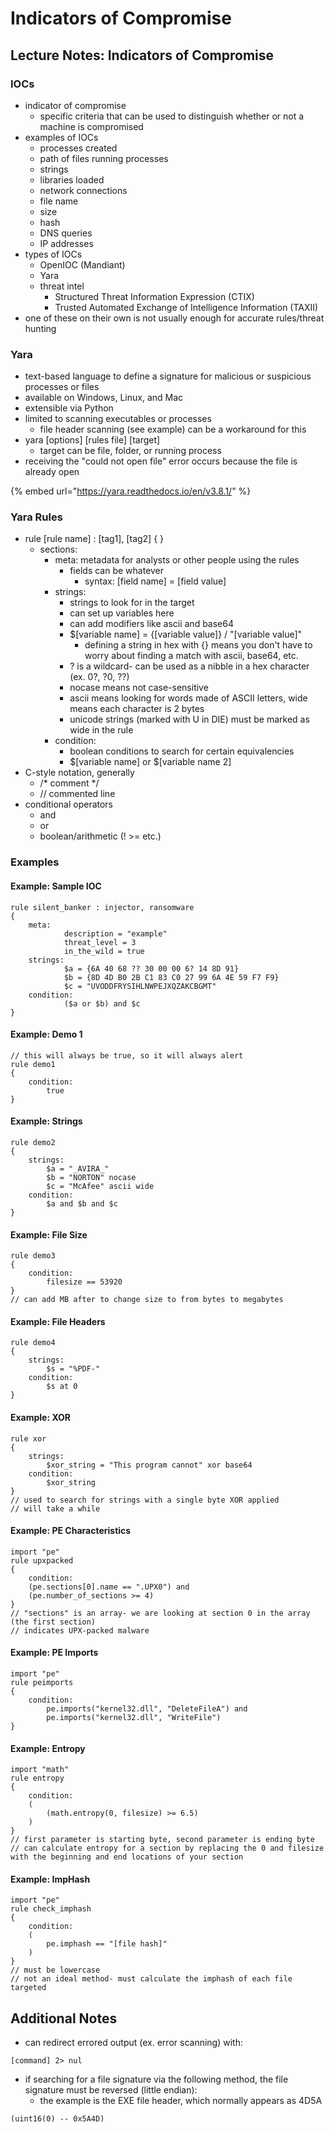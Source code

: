 # Indicators of Compromise

## Lecture Notes: Indicators of Compromise

### IOCs

* indicator of compromise
  * specific criteria that can be used to distinguish whether or not a machine is compromised
* examples of IOCs
  * processes created
  * path of files running processes
  * strings
  * libraries loaded
  * network connections
  * file name
  * size
  * hash
  * DNS queries
  * IP addresses
* types of IOCs
  * OpenIOC (Mandiant)
  * Yara
  * threat intel
    * Structured Threat Information Expression (CTIX)
    * Trusted Automated Exchange of Intelligence Information (TAXII)
* one of these on their own is not usually enough for accurate rules/threat hunting

### Yara

* text-based language to define a signature for malicious or suspicious processes or files
* available on Windows, Linux, and Mac
* extensible via Python
* limited to scanning executables or processes
  * file header scanning (see example) can be a workaround for this
* yara \[options] \[rules file] \[target]
  * target can be file, folder, or running process
* receiving the "could not open file" error occurs because the file is already open

{% embed url="https://yara.readthedocs.io/en/v3.8.1/" %}

### Yara Rules

* rule \[rule name] : \[tag1], \[tag2] { }
  * sections:
    * meta: metadata for analysts or other people using the rules
      * fields can be whatever
        * syntax: \[field name] = \[field value]
    * strings:
      * strings to look for in the target
      * can set up variables here
      * can add modifiers like ascii and base64
      * $\[variable name] = {\[variable value]} / "\[variable value]"
        * defining a string in hex with {} means you don't have to worry about finding a match with ascii, base64, etc.
      * ? is a wildcard- can be used as a nibble in a hex character (ex. 0?, ?0, ??)
      * nocase means not case-sensitive
      * ascii means looking for words made of ASCII letters, wide means each character is 2 bytes
      * unicode strings (marked with U in DIE) must be marked as wide in the rule
    * condition:
      * boolean conditions to search for certain equivalencies
      * $\[variable name] or $\[variable name 2]
* C-style notation, generally
  * /\* comment \*/
  * // commented line
* conditional operators
  * and
  * or
  * boolean/arithmetic (! >= etc.)

### Examples

#### Example: Sample IOC

```
rule silent_banker : injector, ransomware
{
    meta:
            description = "example"
            threat_level = 3
            in_the_wild = true
    strings: 
            $a = {6A 40 68 ?? 30 00 00 6? 14 8D 91}
            $b = {8D 4D B0 2B C1 83 C0 27 99 6A 4E 59 F7 F9}
            $c = "UVODDFRYSIHLNWPEJXQZAKCBGMT"
    condition:
            ($a or $b) and $c
}
```

#### Example: Demo 1

```
// this will always be true, so it will always alert
rule demo1
{
    condition:
        true
}
```

#### Example: Strings

```
rule demo2
{
    strings:
        $a = "_AVIRA_"
        $b = "NORTON" nocase
        $c = "McAfee" ascii wide
    condition:
        $a and $b and $c
}
```

#### Example: File Size

```
rule demo3
{
    condition:
        filesize == 53920
}
// can add MB after to change size to from bytes to megabytes
```

#### Example: File Headers

```
rule demo4
{
    strings: 
        $s = "%PDF-"
    condition:
        $s at 0
}
```

#### Example: XOR

```
rule xor 
{
    strings:
        $xor_string = "This program cannot" xor base64
    condition:
        $xor_string
}
// used to search for strings with a single byte XOR applied
// will take a while
```

#### Example: PE Characteristics

```
import "pe"
rule upxpacked 
{
    condition:
    (pe.sections[0].name == ".UPX0") and
    (pe.number_of_sections >= 4)
}
// "sections" is an array- we are looking at section 0 in the array (the first section)
// indicates UPX-packed malware
```

#### Example: PE Imports

```
import "pe"
rule peimports
{
    condition:
        pe.imports("kernel32.dll", "DeleteFileA") and
        pe.imports("kernel32.dll", "WriteFile")
}
```

#### Example: Entropy

```
import "math"
rule entropy 
{
    condition:
    (
        (math.entropy(0, filesize) >= 6.5)
    )
}
// first parameter is starting byte, second parameter is ending byte
// can calculate entropy for a section by replacing the 0 and filesize with the beginning and end locations of your section
```

#### Example: ImpHash

```
import "pe"
rule check_imphash
{
    condition:
    (
        pe.imphash == "[file hash]"
    )
}
// must be lowercase
// not an ideal method- must calculate the imphash of each file targeted
```

## Additional Notes

* can redirect errored output (ex. error scanning) with:

```
[command] 2> nul
```

* if searching for a file signature via the following method, the file signature must be reversed (little endian):
  * the example is the EXE file header, which normally appears as 4D5A

```
(uint16(0) -- 0x5A4D)
```
